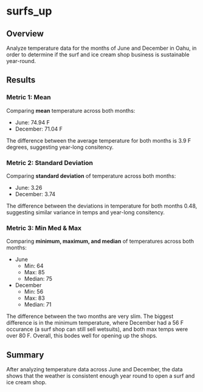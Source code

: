 # surfs_up
## Overview
Analyze temperature data for the months of June and December in Oahu, in order to determine if the surf and ice cream shop business is sustainable year-round.

## Results
### Metric 1: Mean
Comparing **mean** temperature across both months:

- June: 74.94 F
- December: 71.04 F

The difference between the average temperature for both months is 3.9 F degrees, suggesting year-long consitency.
### Metric 2: Standard Deviation
Comparing **standard deviation** of temperature across both months:

- June: 3.26
- December: 3.74

The difference between the deviations in temperature for both months 0.48, suggesting similar variance in temps and year-long consitency.

### Metric 3: Min Med & Max
Comparing **minimum, maximum, and median** of temperatures across both months:

- June
    - Min: 64
    - Max: 85
    - Median: 75
- December
    - Min: 56
    - Max: 83
    - Median: 71

The difference between the two months are very slim. The biggest difference is in the minimum temperature, where December had a 56 F occurance (a surf shop can still sell wetsuits), and both max temps were over 80 F. Overall, this bodes well for opening up the shops.

## Summary

After analyzing temperature data across June and December, the data shows that the weather is consistent enough year round to open a surf and ice cream shop.